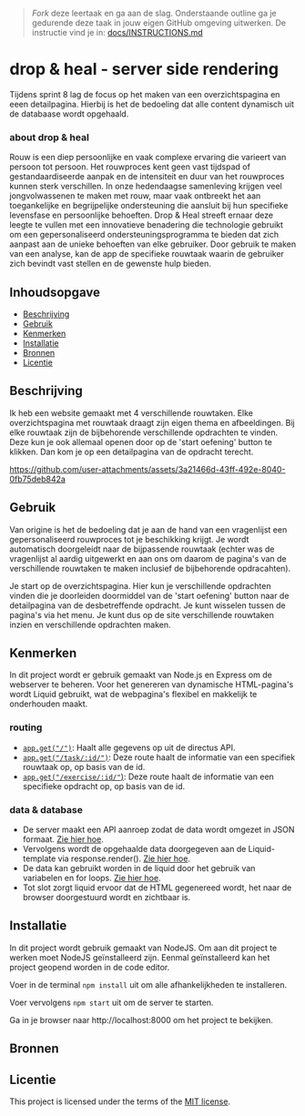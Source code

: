 > _Fork_ deze leertaak en ga aan de slag. Onderstaande outline ga je gedurende deze taak in jouw eigen GitHub omgeving uitwerken. De instructie vind je in: [docs/INSTRUCTIONS.md](docs/INSTRUCTIONS.md)

# drop & heal - server side rendering
Tijdens sprint 8 lag de focus op het maken van een overzichtspagina en eeen detailpagina. Hierbij is het de bedoeling dat alle content dynamisch uit de databaase wordt opgehaald.

### about drop & heal
Rouw is een diep persoonlijke en vaak complexe ervaring die varieert van persoon tot persoon. Het rouwproces kent geen vast tijdspad of gestandaardiseerde aanpak en de intensiteit en duur van het rouwproces kunnen sterk verschillen. In onze hedendaagse samenleving krijgen veel jongvolwassenen te maken met rouw, maar vaak ontbreekt het aan toegankelijke en begrijpelijke ondersteuning die aansluit bij hun specifieke levensfase en persoonlijke behoeften. Drop & Heal streeft ernaar deze leegte te vullen met een innovatieve benadering die technologie gebruikt om een gepersonaliseerd ondersteuningsprogramma te bieden dat zich aanpast aan de unieke behoeften van elke gebruiker. Door gebruik te maken van een analyse, kan de app de specifieke rouwtaak waarin de gebruiker zich bevindt vast stellen en de gewenste hulp bieden.


## Inhoudsopgave

  * [Beschrijving](#beschrijving)
  * [Gebruik](#gebruik)
  * [Kenmerken](#kenmerken)
  * [Installatie](#installatie)
  * [Bronnen](#bronnen)
  * [Licentie](#licentie)

## Beschrijving
Ik heb een website gemaakt met 4 verschillende rouwtaken. Elke overzichtspagina met rouwtaak draagt zijn eigen thema en afbeeldingen. Bij elke rouwtaak zijn de bijbehorende verschillende opdrachten te vinden. Deze kun je ook allemaal openen door op de 'start oefening' button te klikken. Dan kom je op een detailpagina van de opdracht terecht. 



https://github.com/user-attachments/assets/3a21466d-43ff-492e-8040-0fb75deb842a



## Gebruik
Van origine is het de bedoeling dat je aan de hand van een vragenlijst een gepersonaliseerd rouwproces tot je beschikking krijgt. Je wordt automatisch doorgeleidt naar de bijpassende rouwtaak (echter was de vragenlijst al aardig uitgewerkt en aan ons om daarom de pagina's van de verschillende rouwtaken te maken inclusief de bijbehorende opdracahten). 

Je start op de overzichtspagina. Hier kun je verschillende opdrachten vinden die je doorleiden doormiddel van de 'start oefening' button naar de detailpagina van de desbetreffende opdracht. Je kunt wisselen tussen de pagina's via het menu. Je kunt dus op de site verschillende rouwtaken inzien en verschillende opdrachten maken.

## Kenmerken
In dit project wordt er gebruik gemaakt van Node.js en Express om de webserver te beheren. Voor het genereren van dynamische HTML-pagina's wordt Liquid gebruikt, wat de webpagina's flexibel en makkelijk te onderhouden maakt.

### routing
- [`app.get("/")`](https://github.com/julesbruins/server-side-rendering-server-side-website/blob/9ccadcba8f7a5007b0b4d4b5e5efbb46cd48aa72/server.js#L40-L44): Haalt alle gegevens op uit de directus API.
- [`app.get("/task/:id/")`](https://github.com/julesbruins/server-side-rendering-server-side-website/blob/9ccadcba8f7a5007b0b4d4b5e5efbb46cd48aa72/server.js#L46-L52): Deze route haalt de informatie van een specifiek rouwtaak op, op basis van de id.
- [`app.get("/exercise/:id/"`)](https://github.com/julesbruins/server-side-rendering-server-side-website/blob/9ccadcba8f7a5007b0b4d4b5e5efbb46cd48aa72/server.js#L54-L60): Deze route haalt de informatie van een specifieke opdracht op, op basis van de id.

### data & database
- De server maakt een API aanroep zodat de data wordt omgezet in JSON formaat. [Zie hier hoe](https://github.com/julesbruins/server-side-rendering-server-side-website/blob/9ccadcba8f7a5007b0b4d4b5e5efbb46cd48aa72/server.js#L15-L16).
- Vervolgens wordt de opgehaalde data doorgegeven aan de Liquid-template via response.render(). [Zie hier hoe](https://github.com/julesbruins/server-side-rendering-server-side-website/blob/9ccadcba8f7a5007b0b4d4b5e5efbb46cd48aa72/server.js#L43).
- De data kan gebruikt worden in de liquid door het gebruik van variabelen en for loops. [Zie hier hoe](https://github.com/julesbruins/server-side-rendering-server-side-website/blob/9ccadcba8f7a5007b0b4d4b5e5efbb46cd48aa72/views/task.liquid#L39-L61).
- Tot slot zorgt liquid ervoor dat de HTML gegenereed wordt, het naar de browser doorgestuurd wordt en zichtbaar is. 

## Installatie
In dit project wordt gebruik gemaakt van NodeJS. Om aan dit project te werken moet NodeJS geïnstalleerd zijn. Eenmal geïnstalleerd kan het project geopend worden in de code editor.

Voer in de terminal `npm install` uit om alle afhankelijkheden te installeren.

Voer vervolgens `npm start` uit om de server te starten.

Ga in je browser naar http://localhost:8000 om het project te bekijken.

## Bronnen

## Licentie

This project is licensed under the terms of the [MIT license](./LICENSE).


